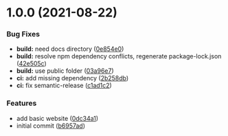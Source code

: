 # 1.0.0 (2021-08-22)


### Bug Fixes

* **build:** need docs directory ([0e854e0](https://github.com/ecoutu/create-boilerplate/commit/0e854e09e133772b192a8017af40e94a9b9ce92e))
* **build:** resolve npm dependency conflicts, regenerate package-lock.json ([42e505c](https://github.com/ecoutu/create-boilerplate/commit/42e505cf60a3c6fd158b8c85f14b1b40b8f9f729))
* **build:** use public folder ([03a96e7](https://github.com/ecoutu/create-boilerplate/commit/03a96e79feca62bc069c4f8e37036fa093ac001a))
* **ci:** add missing dependency ([2b258db](https://github.com/ecoutu/create-boilerplate/commit/2b258db9973ba441255d98b742fc7eada57c638c))
* **ci:** fix semantic-release ([c1ad1c2](https://github.com/ecoutu/create-boilerplate/commit/c1ad1c2ff3d2acea440b7286fa87b542a18d7ad4))


### Features

* add basic website ([0dc34a1](https://github.com/ecoutu/create-boilerplate/commit/0dc34a1ba3cf2bc4ffbcbe13e61531029c89fbb5))
* initial commit ([b6957ad](https://github.com/ecoutu/create-boilerplate/commit/b6957ada3236756846c4fc87658b3462e2736f08))
